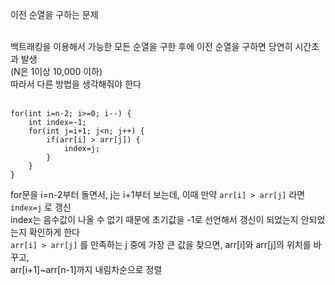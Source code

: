이전 순열을 구하는 문제</br></br>

백트래킹을 이용해서 가능한 모든 순열을 구한 후에 이전 순열을 구하면 당연히 시간초과 발생</br>
(N은 1이상 10,000 이하)</br>
따라서 다른 방법을 생각해줘야 한다</br></br>


```
for(int i=n-2; i>=0; i--) {
	int index=-1;
	for(int j=i+1; j<n; j++) {
		if(arr[i] > arr[j]) {
			index=j;
    	}
	}
}
```

for문을 i=n-2부터 돌면서, j는 i+1부터 보는데, 이때 만약 `arr[i] > arr[j]` 라면 `index=j` 로 갱신</br>
index는 음수값이 나올 수 없기 때문에 초기값을 -1로 선언해서 갱신이 되었는지 안되었는지 확인하게 한다</br>
`arr[i] > arr[j]` 를 만족하는 j 중에 가장 큰 값을 찾으면, arr[i]와 arr[j]의 위치를 바꾸고,</br>
arr[i+1]~arr[n-1]까지 내림차순으로 정렬
